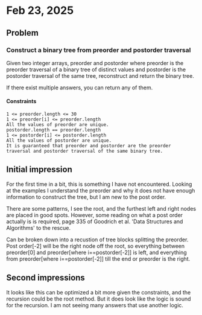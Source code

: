 # Feb 23, 2025
## Problem
### Construct a binary tree from preorder and postorder traversal
Given two integer arrays, preorder and postorder where preorder is the preorder traversal of a binary tree of distinct values and postorder is the postorder traversal of the same tree, reconstruct and return the binary tree.

If there exist multiple answers, you can return any of them.
#### Constraints

    1 <= preorder.length <= 30
    1 <= preorder[i] <= preorder.length
    All the values of preorder are unique.
    postorder.length == preorder.length
    1 <= postorder[i] <= postorder.length
    All the values of postorder are unique.
    It is guaranteed that preorder and postorder are the preorder traversal and postorder traversal of the same binary tree.


## Initial impression
For the first time in a bit, this is something I have not encountered. Looking at the examples I understand the preorder and why it does not have enough information to construct the tree, but I am new to the post order. 

There are some patterns, I see the root, and the furthest left and right nodes are placed in good spots. However, some reading on what a post order actually is is required, page 335 of Goodrich et al. 'Data Structures and Algorithms' to the rescue. 

Can be broken down into a recustion of tree blocks splitting the preorder. Post order[-2] will be the right node off the root, so everything between preorder[0] and preorder[where i==postorder[-2]] is left, and everything from preorder[where i==postorder[-2]] till the end or preorder is the right.

## Second impressions
It looks like this can be optimized a bit more given the constraints, and the recursion could be the root method. But it does look like the logic is sound for the recursion. I am not seeing many answers that use another logic. 